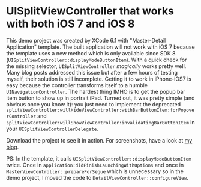 # UISplitViewController that works with both iOS 7 and iOS 8

This demo project was created by XCode 6.1 with "Master-Detail Application" template. The built application will not work with iOS 7 because the template uses a new method which is only available since SDK 8 (`UISplitViewController::displayModeButtonItem`). With a quick check for the missing selector, `UISplitViewController` _magically_ works pretty well. Many blog posts addressed this issue but after a few hours of testing myself, their solution is still incomplete. Getting it to work in iPhone-iOS7 is easy because the controller transforms itself to a humble `UINavigationController`. The hardest thing IMHO is to get the popup bar item button to show up in portrait iPad. Turned out, it was pretty simple (and obvious once you know it): you just need to implement the deprecated `splitViewController:willHideViewController:withBarButtonItem:forPopoverController` and `splitViewController:willShowViewController:invalidatingBarButtonItem` in your `UISplitViewControllerDelegate`.

Download the project to see it in action. For screenshots, have a look at [my blog](http://geek.daohoangson.com/2014/11/the-new-uisplitviewcontroller-swift-and.html).

PS: In the template, it calls `UISplitViewController::displayModeButtonItem` twice. Once in `application:didFinishLaunchingWithOptions` and once in `MasterViewController::prepareForSegue` which is unnecessary so in the demo project, I moved the code to `DetailViewController::configureView`.